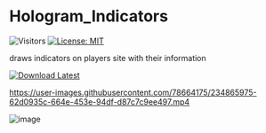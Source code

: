 # Hologram_Indicators
![Visitors](https://api.visitorbadge.io/api/visitors?path=https%3A%2F%2Fgithub.com%2Ftitaniummachine1%2FHologram_Indicators&label=Visitors&countColor=%23263759&style=plastic)
[![License: MIT](https://img.shields.io/badge/License-MIT-yellow.svg)](https://opensource.org/licenses/MIT)

draws indicators on players site with their information

[![Download Latest](https://img.shields.io/github/downloads/titaniummachine1/Hologram_Indicators/total.svg?style=for-the-badge&logo=download&label=Download%20Latest)](https://github.com/titaniummachine1/Hologram_Indicators/releases/latest/download/Hologram_Indicators.lua)



https://user-images.githubusercontent.com/78664175/234865975-62d0935c-664e-453e-94df-d87c7c9ee497.mp4


![image](https://user-images.githubusercontent.com/78664175/234867889-c903b5ee-71d2-4885-aa39-9c7abdd7bde3.png)
